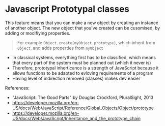 # Javascript Prototypal classes

This feature means that you can make a new object by creating an instance of another object. The new object that you've created can be cusomised, by adding or modifiying properties. 
> For example `Object.create(myObject.prototype)`, which inherit from `Object`, and adds properties from `myObject`
* In classical systems, everything first has to be classified, which means that every part of the system must be planned out (which it never is)
* Therefore, prototypal inherticance is a strength of JavaScript because it allows functions to be adapted to evloving requirements of a program
* Having level of indirection removed (classes) makes dev easier


References:
 * "JavaScript: The Good Parts" by Douglas Crockford, PluralSight, 2013
 * https://developer.mozilla.org/en-US/docs/Web/JavaScript/Reference/Global_Objects/Object/prototype
 * https://developer.mozilla.org/en-US/docs/Web/JavaScript/Inheritance_and_the_prototype_chain